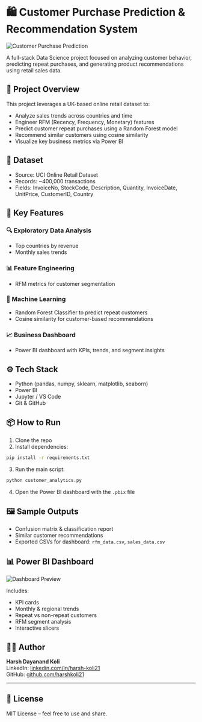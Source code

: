 # 🛍️ Customer Purchase Prediction & Recommendation System
![Customer Purchase Prediction](https://github.com/user-attachments/assets/94d829cf-e55d-4c1c-beee-48f39407a918)

A full-stack Data Science project focused on analyzing customer behavior, predicting repeat purchases, and generating product recommendations using retail sales data.

## 📌 Project Overview

This project leverages a UK-based online retail dataset to:
- Analyze sales trends across countries and time
- Engineer RFM (Recency, Frequency, Monetary) features
- Predict customer repeat purchases using a Random Forest model
- Recommend similar customers using cosine similarity
- Visualize key business metrics via Power BI

## 📁 Dataset

- Source: UCI Online Retail Dataset
- Records: ~400,000 transactions
- Fields: InvoiceNo, StockCode, Description, Quantity, InvoiceDate, UnitPrice, CustomerID, Country

## 🧠 Key Features

### 🔍 Exploratory Data Analysis
- Top countries by revenue
- Monthly sales trends

### 📊 Feature Engineering
- RFM metrics for customer segmentation

### 🤖 Machine Learning
- Random Forest Classifier to predict repeat customers
- Cosine similarity for customer-based recommendations

### 📈 Business Dashboard
- Power BI dashboard with KPIs, trends, and segment insights

## ⚙️ Tech Stack

- Python (pandas, numpy, sklearn, matplotlib, seaborn)
- Power BI
- Jupyter / VS Code
- Git & GitHub

## 📦 How to Run

1. Clone the repo
2. Install dependencies:
```bash
pip install -r requirements.txt
```
3. Run the main script:
```bash
python customer_analytics.py
```
4. Open the Power BI dashboard with the `.pbix` file

## 🖼️ Sample Outputs

- Confusion matrix & classification report
- Similar customer recommendations
- Exported CSVs for dashboard: `rfm_data.csv`, `sales_data.csv`

## 📊 Power BI Dashboard
![Dashboard Preview](path-to-your-dashboard-screenshot.png)

Includes:
- KPI cards
- Monthly & regional trends
- Repeat vs non-repeat customers
- RFM segment analysis
- Interactive slicers

## 🙋‍♂️ Author

**Harsh Dayanand Koli**  
LinkedIn: [linkedin.com/in/harsh-koli21](https://www.linkedin.com/in/harsh-koli21/)  
GitHub: [github.com/harshkoli21](https://github.com/harshkoli21)

---

## 📄 License

MIT License – feel free to use and share.
